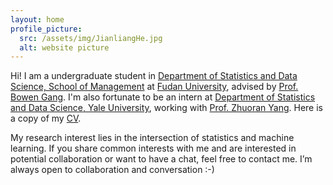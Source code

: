 ```yaml
---
layout: home
profile_picture:
  src: /assets/img/JianliangHe.jpg
  alt: website picture
---
```

<p>
Hi! I am a undergraduate student in <a href="https://www.fdsm.fudan.edu.cn/aboutus/default.html">Department of Statistics and Data Science, 
	School of Management</a> at <a href="https://www.fudan.edu.cn/">Fudan University</a>, advised by
	<a href="https://www.fdsm.fudan.edu.cn/AboutUs/preview.html?uid=012127">Prof. Bowen Gang</a>.  
	I'm also fortunate to be an intern at <a href="https://statistics.yale.edu//">Department of Statistics and Data Science, Yale University</a>, 
	working with <a href="https://zhuoranyang.github.io/">Prof. Zhuoran Yang</a>. Here is a copy of my <a href="">CV</a>.
</p>

<p>
My research interest lies in the intersection of statistics and machine learning. If you share common interests with me and are interested in potential collaboration or want to have a chat, feel free to contact me. I’m always open to collaboration and conversation :-)
</p>


